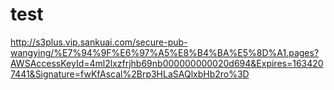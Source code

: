 # test
http://s3plus.vip.sankuai.com/secure-pub-wangying/%E7%94%9F%E6%97%A5%E8%B4%BA%E5%8D%A1.pages?AWSAccessKeyId=4ml2lxzfrjhb69nb000000000020d694&Expires=1634207441&Signature=fwKfAscal%2Brp3HLaSAQlxbHb2ro%3D
